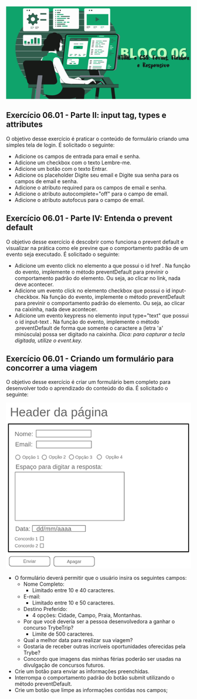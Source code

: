 ![](../bannerdosblocos/trybe-exercicios-bloco06.png)

## Exercício 06.01 - Parte II: input tag, types e attributes

O objetivo desse exercício é praticar o conteúdo de formulário criando uma simples tela de login. É solicitado o seguinte:

* Adicione os campos de entrada para email e senha.
* Adicione um checkbox com o texto Lembre-me.
* Adicione um botão com o texto Entrar.
* Adicione os placeholder Digite seu email e Digite sua senha para os campos de email e senha.
* Adicione o atributo required para os campos de email e senha.
* Adicione o atributo autocomplete="off" para o campo de email.
* Adicione o atributo autofocus para o campo de email.

## Exercício 06.01 - Parte IV: Entenda o prevent default

O objetivo desse exercício é descobrir como funciona o prevent default e visualizar na prática como ele previne que o comportamento padrão de um evento seja executado. É solicitado o seguinte:

* Adicione um evento click no elemento a que possui o id href . Na função do evento, implemente o método preventDefault para previnir o comportamento padrão do elemento. Ou seja, ao clicar no link, nada deve acontecer.
* Adicione um evento click no elemento checkbox que possui o id input-checkbox. Na função do evento, implemente o método preventDefault para previnir o comportamento padrão do elemento. Ou seja, ao clicar na caixinha, nada deve acontecer.
* Adicione um evento keypress no elemento input type="text" que possui o id input-text . Na função do evento, implemente o método .preventDefault de forma que somente o caractere a (letra 'a' minúscula) possa ser digitado na caixinha. _Dica: para capturar a tecla digitada, utilize o event.key._

## Exercício 06.01 - Criando um formulário para concorrer a uma viagem

O objetivo desse exercício é criar um formulário bem completo para desenvolver todo o aprendizado do conteúdo do dia. É solicitado o seguinte:

![](../bannerdosblocos/estrutura-exemplo-exercicio6.1.png)

* O formulário deverá permitir que o usuário insira os seguintes campos:
  * Nome Completo:
    * Limitado entre 10 e 40 caracteres.
  * E-mail:
    * Limitado entre 10 e 50 caracteres.
  * Destino Preferido:
    * 4 opções: Cidade, Campo, Praia, Montanhas.
  * Por que você deveria ser a pessoa desenvolvedora a ganhar o concurso TrybeTrip?
    * Limite de 500 caracteres.
  * Qual a melhor data para realizar sua viagem?
  * Gostaria de receber outras incríveis oportunidades oferecidas pela Trybe?
  * Concordo que imagens das minhas férias poderão ser usadas na divulgação de concursos futuros.
* Crie um botão para enviar as informações preenchidas.
* Interrompa o comportamento padrão do botão submit utilizando o método preventDefault.
* Crie um botão que limpe as informações contidas nos campos;